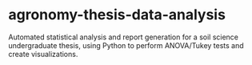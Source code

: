 # agronomy-thesis-data-analysis
Automated statistical analysis and report generation for a soil science undergraduate thesis, using Python to perform ANOVA/Tukey tests and create visualizations.
